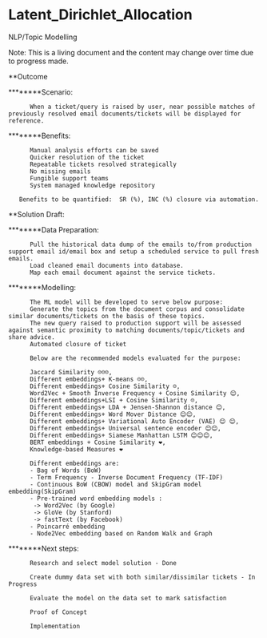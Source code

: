 # Latent_Dirichlet_Allocation
NLP/Topic Modelling

Note: This is a living document and the content may change over time due to progress made.

**Outcome

********Scenario: 

          When a ticket/query is raised by user, near possible matches of previously resolved email documents/tickets will be displayed for reference.
          
********Benefits: 

          Manual analysis efforts can be saved
          Quicker resolution of the ticket
          Repeatable tickets resolved strategically
          No missing emails
          Fungible support teams
          System managed knowledge repository
          
       Benefits to be quantified:  SR (%), INC (%) closure via automation.

**Solution Draft:

********Data Preparation:

          Pull the historical data dump of the emails to/from production support email id/email box and setup a scheduled service to pull fresh emails.
          Load cleaned email documents into database.
          Map each email document against the service tickets.

********Modelling:

          The ML model will be developed to serve below purpose:
          Generate the topics from the document corpus and consolidate similar documents/tickets on the basis of these topics. 
          The new query raised to production support will be assessed against semantic proximity to matching documents/topic/tickets and share advice.
          Automated closure of ticket

          Below are the recommended models evaluated for the purpose: 

          Jaccard Similarity ☹☹☹, 
          Different embeddings+ K-means ☹☹, 
          Different embeddings+ Cosine Similarity ☹, 
          Word2Vec + Smooth Inverse Frequency + Cosine Similarity 😊, 
          Different embeddings+LSI + Cosine Similarity ☹, 
          Different embeddings+ LDA + Jensen-Shannon distance 😊, 
          Different embeddings+ Word Mover Distance 😊😊, 
          Different embeddings+ Variational Auto Encoder (VAE) 😊 😊, 
          Different embeddings+ Universal sentence encoder 😊😊, 
          Different embeddings+ Siamese Manhattan LSTM 😊😊😊, 
          BERT embeddings + Cosine Similarity ❤, 
          Knowledge-based Measures ❤ 
          
          Different embeddings are:
          - Bag of Words (BoW)
          - Term Frequency - Inverse Document Frequency (TF-IDF)
          - Continuous BoW (CBOW) model and SkipGram model embedding(SkipGram)
          - Pre-trained word embedding models : 
           -> Word2Vec (by Google)
           -> GloVe (by Stanford)
           -> fastText (by Facebook)
          - Poincarré embedding
          - Node2Vec embedding based on Random Walk and Graph


********Next steps:

          Research and select model solution - Done         
          
          Create dummy data set with both similar/dissimilar tickets - In Progress         
          
          Evaluate the model on the data set to mark satisfaction          
          
          Proof of Concept          
          
          Implementation
          

